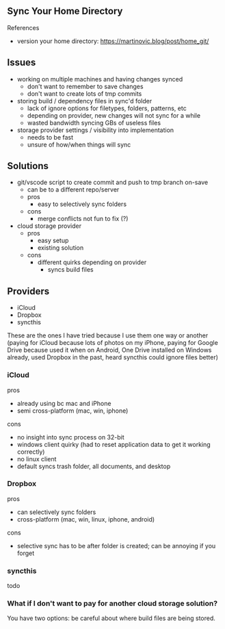 ## Sync Your Home Directory

References

- version your home directory: https://martinovic.blog/post/home_git/

## Issues

- working on multiple machines and having changes synced
  - don't want to remember to save changes
  - don't want to create lots of tmp commits
- storing build / dependency files in sync'd folder
  - lack of ignore options for filetypes, folders, patterns, etc
  - depending on provider, new changes will not sync for a while
  - wasted bandwidth syncing GBs of useless files
- storage provider settings / visibility into implementation
  - needs to be fast
  - unsure of how/when things will sync

## Solutions

- git/vscode script to create commit and push to tmp branch on-save
  - can be to a different repo/server
  - pros
    - easy to selectively sync folders
  - cons
    - merge conflicts not fun to fix (?)
- cloud storage provider
  - pros
    - easy setup
    - existing solution
  - cons
    - different quirks depending on provider
      - syncs build files

## Providers

- iCloud
- Dropbox
- syncthis

These are the ones I have tried because I use them one way or another (paying for iCloud because lots of photos on my iPhone, paying for Google Drive because used it when on Android, One Drive installed on Windows already, used Dropbox in the past, heard syncthis could ignore files better)

### iCloud

pros

- already using bc mac and iPhone
- semi cross-platform (mac, win, iphone)

cons

- no insight into sync process on 32-bit
- windows client quirky (had to reset application data to get it working correctly)
- no linux client
- default syncs trash folder, all documents, and desktop

### Dropbox

pros

- can selectively sync folders
- cross-platform (mac, win, linux, iphone, android)

cons

- selective sync has to be after folder is created; can be annoying if you forget

### syncthis

todo

### What if I don't want to pay for another cloud storage solution?

You have two options: be careful about where build files are being stored.
